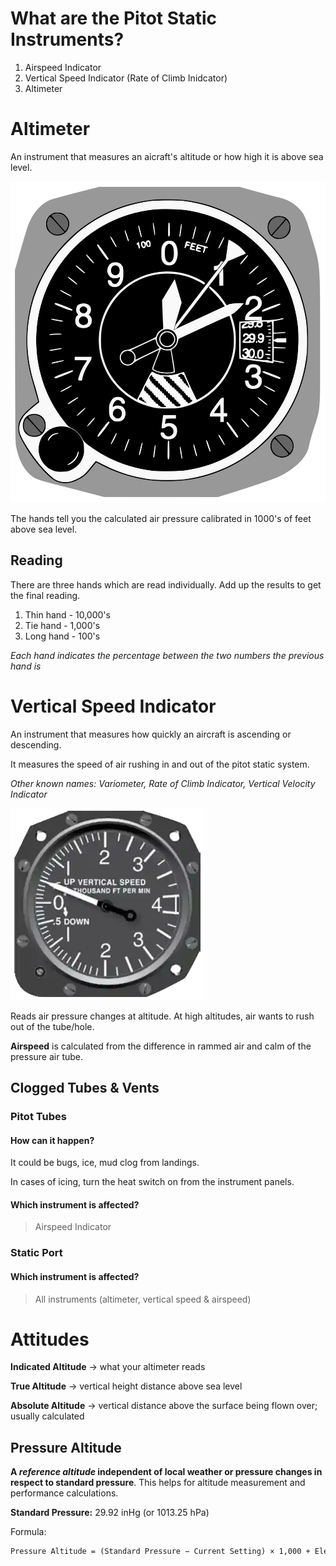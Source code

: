 # What are the Pitot Static Instruments?

1. Airspeed Indicator
2. Vertical Speed Indicator (Rate of Climb Inidcator)
3. Altimeter

# Altimeter

An instrument that measures an aicraft's altitude or how high it is above sea level.

![Altimeter](../../diagrams/altimeter.png)

The hands tell you the calculated air pressure calibrated in 1000's of feet above sea level.

## Reading

There are three hands which are read individually. Add up the results to get the final reading.

1. Thin hand - 10,000's
2. Tie hand - 1,000's
3. Long hand - 100's

_Each hand indicates the percentage between the two numbers the previous hand is_

# Vertical Speed Indicator

An instrument that measures how quickly an aircraft is ascending or descending.

It measures the speed of air rushing in and out of the pitot static system.

_Other known names: Variometer, Rate of Climb Indicator, Vertical Velocity Indicator_

![Vertical Speed Indicator](../../diagrams/vertical-speed-indicator.png)

Reads air pressure changes at altitude. At high altitudes, air wants to rush out of the tube/hole.

**Airspeed** is calculated from the difference in rammed air and calm of the pressure air tube.

## Clogged Tubes & Vents

### Pitot Tubes

#### How can it happen?

It could be bugs, ice, mud clog from landings.

In cases of icing, turn the heat switch on from the instrument panels.

#### Which instrument is affected?

> Airspeed Indicator

### Static Port

#### Which instrument is affected?

> All instruments (altimeter, vertical speed & airspeed)

# Attitudes

**Indicated Altitude** -> what your altimeter reads

**True Altitude** -> vertical height distance above sea level

**Absolute Altitude** -> vertical distance above the surface being flown over; usually calculated

## Pressure Altitude

**A _reference altitude_ independent of local weather or pressure changes in respect to standard pressure**. This helps for altitude measurement and performance calculations.

**Standard Pressure:** 29.92 inHg (or 1013.25 hPa)

Formula:

```md
Pressure Altitude = (Standard Pressure − Current Setting) × 1,000 + Elevation
```
